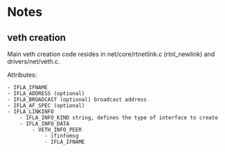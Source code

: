 # Notes #

## veth creation ##

Main veth creation code resides in net/core/rtnetlink.c (rtnl_newlink) and
drivers/net/veth.c.

Attributes:

    - IFLA_IFNAME
    - IFLA_ADDRESS (optional)
    - IFLA_BROADCAST (optional) broadcast address
    - IFLA_AF_SPEC (optional)
    - IFLA_LINKINFO
        - IFLA_INFO_KIND string, defines the type of interface to create
        - IFLA_INFO_DATA
            - VETH_INFO_PEER
                - ifinfomsg
                - IFLA_IFNAME

